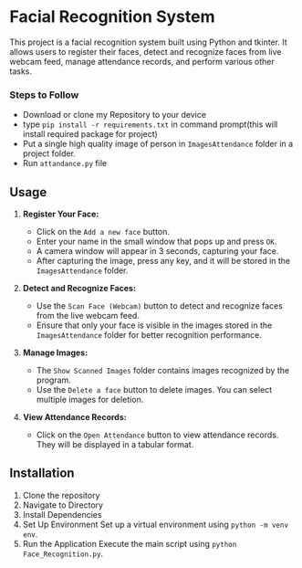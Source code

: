 # Facial Recognition System

This project is a facial recognition system built using Python and tkinter. 
It allows users to register their faces, detect and recognize faces from live webcam feed, manage attendance records, and perform various other tasks.

### Steps to Follow
- Download or clone my Repository to your device
- type `pip install -r requirements.txt` in command prompt(this will install required package for project)
- Put a single high quality image of person in `ImagesAttendance` folder in a project folder.
- Run `attandance.py` file
## Usage

1. **Register Your Face:**
   - Click on the `Add a new face` button.
   - Enter your name in the small window that pops up and press `OK`.
   - A camera window will appear in 3 seconds, capturing your face.
   - After capturing the image, press any key, and it will be stored in the `ImagesAttendance` folder.

2. **Detect and Recognize Faces:**
   - Use the `Scan Face (Webcam)` button to detect and recognize faces from the live webcam feed.
   - Ensure that only your face is visible in the images stored in the `ImagesAttendance` folder for better recognition performance.

3. **Manage Images:**
   - The `Show Scanned Images` folder contains images recognized by the program.
   - Use the `Delete a face` button to delete images. You can select multiple images for deletion.

4. **View Attendance Records:**
   - Click on the `Open Attendance` button to view attendance records. They will be displayed in a tabular format.

## Installation

1. Clone the repository
2. Navigate to Directory
3. Install Dependencies
4. Set Up Environment
           Set up a virtual environment using `python -m venv env`.
6. Run the Application
           Execute the main script using `python Face_Recognition.py`.
